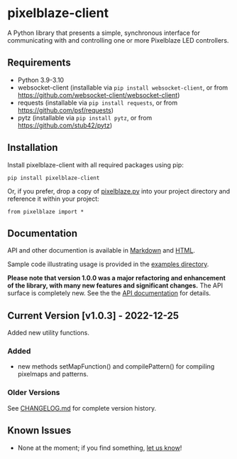 # pixelblaze-client
A Python library that presents a simple, synchronous interface for communicating with and
controlling one or more Pixelblaze LED controllers. 

## Requirements
- Python 3.9-3.10
- websocket-client (installable via `pip install websocket-client`, or from https://github.com/websocket-client/websocket-client)
- requests (installable via `pip install requests`, or from https://github.com/psf/requests)
- pytz (installable via `pip install pytz`, or from https://github.com/stub42/pytz)

## Installation
Install pixelblaze-client with all required packages using pip:

```pip install pixelblaze-client```

Or, if you prefer, drop a copy of [pixelblaze.py](pixelblaze/pixelblaze.py) into your project directory and reference it within your project:

```from pixelblaze import *```

## <a name="documentation"></a>Documentation

API and other documention is available in [Markdown](docs/index.md) and [HTML](https://zranger1.github.io/pixelblaze-client/).

Sample code illustrating usage is provided in the [examples directory](examples/).

**Please note that version 1.0.0 was a major refactoring and enhancement of the library, with many new features and significant changes.** The API surface is completely new. See the the [API documentation](#documentation) for details.  

## Current Version [**v1.0.3**] - 2022-12-25

Added new utility functions.

### Added

* new methods setMapFunction() and compilePattern() for compiling pixelmaps and patterns.


### Older Versions

See [CHANGELOG.md](CHANGELOG.md) for complete version history.

## Known Issues
- None at the moment; if you find something, [let us know](/../../issues/new/choose)!
